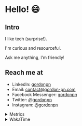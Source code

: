# Hello! 😄

## Intro

I like tech (surprise!).

I'm curious and resourceful.

Ask me anything, I'm friendly!

## Reach me at

- LinkedIn: [gordonpn](https://www.linkedin.com/in/gordonpn/)
- Email: [contact@gordon-pn.com](mailto:contact@gordon-pn.com)
- Facebook Messenger: [gordonpn](https://www.messenger.com/t/Gordonpn)
- Twitter: [@gordonpn](https://twitter.com/Gordonpn)
- Instagram: [@gordonpn](https://www.instagram.com/gordonpn/)

<details>
  <summary>Metrics</summary>

  <img align="center" src="https://github.com/gordonpn/gordonpn/blob/master/github-metrics.svg" alt="GitHub Metrics">

</details>

<details>
  <summary>WakaTime</summary>

  <!--START_SECTION:waka-->
📊 **This Week I Spent My Time On** 

```text
💬 Programming Languages: 
Java                     16 hrs 57 mins      ████████████████████░░░░░   78.80 % 
Text                     1 hr 47 mins        ██░░░░░░░░░░░░░░░░░░░░░░░   08.34 % 
YAML                     54 mins             █░░░░░░░░░░░░░░░░░░░░░░░░   04.25 % 
Groovy                   41 mins             █░░░░░░░░░░░░░░░░░░░░░░░░   03.22 % 
Java Properties          26 mins             █░░░░░░░░░░░░░░░░░░░░░░░░   02.05 % 

🔥 Editors: 
IntelliJ IDEA            21 hrs 25 mins      █████████████████████████   99.58 % 
VS Code                  5 mins              ░░░░░░░░░░░░░░░░░░░░░░░░░   00.42 % 
```


 Last Updated on 30/11/2024 16:25:12 UTC
<!--END_SECTION:waka-->
</details>
